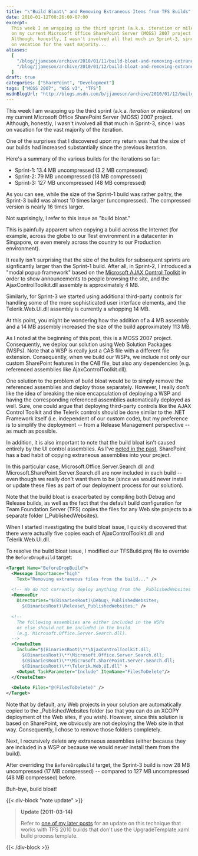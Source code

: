 ```yaml
---
title: "\"Build Bloat\" and Removing Extraneous Items from TFS Builds"
date: 2010-01-12T08:26:00-07:00
excerpt:
  This week I am wrapping up the third sprint (a.k.a. iteration or milestone )
  on my current Microsoft Office SharePoint Server (MOSS) 2007 project.
  Although, honestly, I wasn't involved all that much in Sprint-3, since I was
  on vacation for the vast majority...
aliases:
  [
    "/blog/jjameson/archive/2010/01/11/build-bloat-and-removing-extraneous-items-from-tfs-builds.aspx",
    "/blog/jjameson/archive/2010/01/12/build-bloat-and-removing-extraneous-items-from-tfs-builds.aspx",
  ]
draft: true
categories: ["SharePoint", "Development"]
tags: ["MOSS 2007", "WSS v3", "TFS"]
msdnBlogUrl: "http://blogs.msdn.com/b/jjameson/archive/2010/01/12/build-bloat-and-removing-extraneous-items-from-tfs-builds.aspx"
---
```


This week I am wrapping up the third sprint (a.k.a. _iteration_ or _milestone_)
on my current Microsoft Office SharePoint Server (MOSS) 2007 project. Although,
honestly, I wasn't involved all that much in Sprint-3, since I was on vacation
for the vast majority of the iteration.

One of the surprises that I discovered upon my return was that the size of our
builds had increased substantially since the previous iteration.

Here's a summary of the various builds for the iterations so far:

- Sprint-1: 13.4 MB uncompressed (3.2 MB compressed)
- Sprint-2: 79 MB uncompressed (18 MB compressed)
- Sprint-3: 127 MB uncompressed (48 MB compressed)

As you can see, while the size of the Sprint-1 build was rather paltry, the
Sprint-3 build was almost 10 times larger (uncompressed). The compressed version
is nearly 16 times larger.

Not suprisingly, I refer to this issue as "build bloat."

This is painfully apparent when copying a build across the Internet (for
example, across the globe to our Test environment in a datacenter in Singapore,
or even merely across the country to our Production environment).

It really isn't surprising that the size of the builds for subsequent sprints
are signficantly larger than the Sprint-1 build. After all, in Sprint-2, I
introduced a "modal popup framework" based on the
[Microsoft AJAX Control Toolkit](http://www.asp.net/ajax) in order to show
announcements to people browsing the site, and the AjaxControlToolkit.dll
assembly is approximately 4 MB.

Similarly, for Sprint-3 we started using additional third-party controls for
handling some of the more sophisticated user interface elements, and the
Telerik.Web.UI.dll assembly is currently a whopping 14 MB.

At this point, you might be wondering how the addition of a 4 MB assembly and a
14 MB assembly increased the size of the build approximately 113 MB.

As I noted at the beginning of this post, this is a MOSS 2007 project.
Consequently, we deploy our solution using Web Solution Packages (WSPs). Note
that a WSP is really just a CAB file with a different file extension.
Consequently, when we build our WSPs, we include not only our custom SharePoint
features in the CAB file, but also any dependencies (e.g. referenced assemblies
like AjaxControlToolkit.dll).

One solution to the problem of build bloat would be to simply remove the
referenced assemblies and deploy those separately. However, I really don't like
the idea of breaking the nice encapsulation of deploying a WSP and having the
corresponding referenced assemblies automatically deployed as well. Sure, one
could argue that deploying third-party controls like the AJAX Control Toolkit
and the Telerik controls should be done similar to the .NET Framework itself
(i.e. independent of our custom code), but my preference is to simplify the
deployment -- from a Release Management perspective -- as much as possible.

In addition, it is also important to note that the build bloat isn't caused
entirely by the UI control assemblies. As I've
[noted in the past](/blog/jjameson/2009/03/30/extraneous-sharepoint-assemblies),
SharePoint has a bad habit of copying extraneous assemblies into your project.

In this particular case, Microsoft.Office.Server.Search.dll and
Microsoft.SharePoint.Server.Search.dll are now included in each build -- even
though we really don't want them to be (since we would never install or update
these files as part of our deployment process for our solution).

Note that the build bloat is exacerbated by compiling both Debug and Release
builds, as well as the fact that the default build configuration for Team
Foundation Server (TFS) copies the files for any Web site projects to a separate
folder (\_PublishedWebsites).

When I started investigating the build bloat issue, I quickly discovered that
there were actually five copies each of AjaxControlToolkit.dll and
Telerik.Web.UI.dll.

To resolve the build bloat issue, I modified our TFSBuild.proj file to override
the `BeforeDropBuild` target:

```XML
<Target Name="BeforeDropBuild">
  <Message Importance="high"
    Text="Removing extraneous files from the build..." />

  <!-- We do not currently deploy anything from the _PublishedWebsites folders -->
  <RemoveDir
    Directories="$(BinariesRoot)\Debug\_PublishedWebsites;
      $(BinariesRoot)\Release\_PublishedWebsites;" />

  <!--
    The following assemblies are either included in the WSPs
    or else should not be included in the build
    (e.g. Microsoft.Office.Server.Search.dll).
  -->
  <CreateItem
    Include="$(BinariesRoot)\**\AjaxControlToolkit.dll;
      $(BinariesRoot)\**\Microsoft.Office.Server.Search.dll;
      $(BinariesRoot)\**\Microsoft.SharePoint.Server.Search.dll;
      $(BinariesRoot)\**\Telerik.Web.UI.dll" >
    <Output TaskParameter="Include" ItemName="FilesToDelete"/>
  </CreateItem>

  <Delete Files="@(FilesToDelete)" />
</Target>
```

Note that by default, any Web projects in your solution are automatically copied
to the \_PublishedWebsites folder (so that you can do an XCOPY deployment of the
Web sites, if you wish). However, since this solution is based on SharePoint, we
obviously are not deploying the Web site in that way. Consequently, I chose to
remove those folders completely.

Next, I recursively delete any extraneous assemblies (either because they are
included in a WSP or because we would never install them from the build).

After overriding the `BeforeDropBuild` target, the Sprint-3 build is now 28 MB
uncompressed (17 MB compressed) -- compared to 127 MB uncompressed (48 MB
compressed) before.

Buh-bye, build bloat!

{{< div-block "note update" >}}

> **Update (2011-03-14)**
>
> Refer to
> [one of my later posts](/blog/jjameson/2011/03/14/quot-build-bloat-quot-part-2-a-k-a-removing-extraneous-items-from-sharepoint-visual-studio-projects)
> for an update on this technique that works with TFS 2010 builds that don't use
> the UpgradeTemplate.xaml build process template.

{{< /div-block >}}
